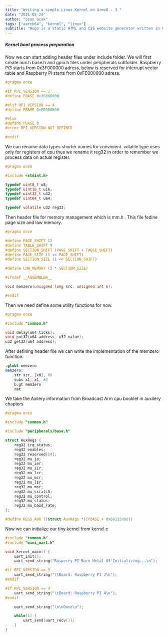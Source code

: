 ```yaml
---
title: "Writing a simple Linux Kernel on Armv8 - 3 "
date: "2021-05-24"
author: "ozan ocak"
tags: ["aarch64", "kernel", "linux"]
subtitle: "Hugo is a static HTML and CSS website generator written in Go. It is optimized for speed, ease of use, and configurability...."
---
```


<h5>Kernel boot process preparation</h5>

Now we can start adding header files under include folder. We will first create aux.h base.h and gpio.h files under peripherals subfolder. Raspberry Pi3 starts from 0x3F000000 adress, below is reserved for interrupt vector table and Raspberry Pi starts from 0xFE000000 adress.

```base.h
#pragma once

#if RPI_VERSION == 3
#define PBASE 0x3F000000

#elif RPI_VERSION == 4
#define PBASE 0xFE000000

#else
#define PBASE 0
#error RPI_VERSION NOT DEFINED

#endif
```

We can rename data types shorter names for convinient. volatile type uses only for registers of cpu thus we rename it reg32 in order to remember we process data on actual register.

```common.h
#pragma once

#include <stdint.h>

typedef uint8_t u8;
typedef uint16_t u16;
typedef uint32_t u32;
typedef uint64_t u64;

typedef volatile u32 reg32;

```

Then header file for memory management which is mm.h . This file fedine page size and low memory.

```mm.h
#pragma once

#define PAGE_SHIFT 12
#define TABLE_SHIFT 9
#define SECTION_SHIFT (PAGE_SHIFT + TABLE_SHIFT)
#define PAGE_SIZE (1 << PAGE_SHIFT)
#define SECTION_SIZE (1 << SECTION_SHIFT)

#define LOW_MEMORY (2 * SECTION_SIZE)

#ifndef __ASSEMBLER__

void memzero(unsigned long src, unsigned int n);

#endif

```

Then we need define some utility functions for now.

```utils.h
#pragma once

#include "common.h"

void delay(u64 ticks);
void put32(u64 address, u32 value);
u32 get32(u64 address);

```

After defining header file we can write the implementation of the memzero function.

```mm.S
.globl memzero
memzero:
    str xzr, [x0], #8
    subs x1, x1, #8
    b.gt memzero
    ret
```

We take the Axilery information from Broadcast Arm cpu booklet in auxilery chapters

```aux.h
#pragma once

#include "common.h"

#include "peripherals/base.h"

struct AuxRegs {
    reg32 irq_status;
    reg32 enables;
    reg32 reserved[14];
    reg32 mu_io;
    reg32 mu_ier;
    reg32 mu_iir;
    reg32 mu_lcr;
    reg32 mu_mcr;
    reg32 mu_lsr;
    reg32 mu_msr;
    reg32 mu_scratch;
    reg32 mu_control;
    reg32 mu_status;
    reg32 mu_baud_rate;
};

#define REGS_AUX ((struct AuxRegs *)(PBASE + 0x00215000))
```

Now we can initialize our tiny kernel from kernel.c

```kernel.c
#include "common.h"
#include "mini_uart.h"

void kernel_main() {
    uart_init();
    uart_send_string("Rasperry PI Bare Metal OS Initializing...\n");

#if RPI_VERSION == 3
    uart_send_string("\tBoard: Raspberry PI 3\n");
#endif

#if RPI_VERSION == 4
    uart_send_string("\tBoard: Raspberry PI 4\n");
#endif

    uart_send_string("\n\nDone\n");

    while(1) {
        uart_send(uart_recv());
    }
}
```
